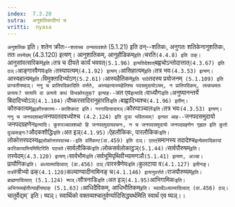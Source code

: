 ```yaml
---
index:  7.3.20
sutra:  अनुशतिकादीनां च
vritti:  nyasa
---
```


`अनुशतिक` इति। शतेन क्रीतः--`शताच्च ठन्यतावशते` (5.1.21) इति ठन्--शतिकः, अनुगतः शतिकेनानुशतिकः, ततः `तस्येदम्` (4.3.120) इत्यण्। आनुशातिकम्, आनुहौडिकम्` इति। `चरति` (4.4.8) इति ठक्। `आनुसांवत्सरिकम्` इति। `तत्र च दीयते कार्यं भववत्` (5.1.96) इत्यतिदेशात् `बह्वचोऽन्तोदात्तात्` (4.3.67) इति ठञ्। `आङ्गारवैणवः` इति। `तस्यापत्यम्` (4.1.92) इत्यण्।
`आसिहात्यम्` इति। `तत्र भवः` (4.3.53) इत्यण्। `आस्यहात्यम्` इति। `विमुक्तादिभ्योऽण्` (5.2.61)। `आस्यहैतिकम्` इति पाठे `तदस्य प्रयोजनम्` (5.1.109) इति प्राग्वतीयष्ठञ्। ननु च प्रातिपदिकादिति वर्त्तते, अस्यहत्यास्यहेतिश्च पदसमुदायोऽयम्, न प्रातिपदिकम्, तत्कथमतः प्रत्ययः? सत्यपि वा प्रत्यये कथं विभक्तेरलुक्? इत्याह--`अत एव` इत्यादि।
`वाध्यौगः` इति। `अनुष्यानन्तर्ये बिदादिभ्योऽञ्` (4.1.104)। `पौष्करसादिरानुहारतिः` इति। `बाह्वादिभ्यश्च` (4.1.96) इतीण्। `कौरुकात्यम्` झ्र्कौरुकात्यः--काशिकाट इति। गरगादित्वादयञ्। `कौरुपाञ्चालः` इति। `तत्र भवः` (4.3.53) इत्यण्। ननु च जनपदशब्दा `जनपदतदवध्योश्च` (4.2.124) इति वुञा भवितव्यम्! इत्यत आह--`जनपदसमुदायो जनपदग्रहणेन` इत्यादि। कुरुपञ्चालशब्दो हि जनपदमुदायवचनः, न च जनपदसमुदायो जनपदग्रहणेन गृह्यत इति कुतो वुञ्प्रसङ्गः? `औदकशौद्धिः` इति। `अत इञ्` (4.1.95)।
`ऐहलौकिकः, पारलौकिकः` इति। `लोकोत्तरपदस्य` झ्र्लोकोत्तरपदाच्च--इति वर्तिकम्ट(वा.459) इति ठञ्। एतत् `समानस्य तदादेश्च` इत्येवमादिकायां कारिकायामियमिष्टिरिति पठ्यते। `सार्वलौकिकः` इति। `लोकसर्वलोकाट्ठञ्` (5.1.44)। `सार्वपौरुषम्` इति। `तस्येदम्` (4.3.120) इत्यण्। `सार्वभौमः` इति। `सर्वभूमिपृथिवीभ्यामणञौ` (5.1.41) इत्यण, अञ्चा। `प्रायौगिकः` इति। अध्यात्मादित्वात् (वा.456) ठञ्। `पारस्त्रैणेयः` इति। `कुलटाया व` (4.1.127) इतीनङ्। तत्र `स्त्रीभ्यो ढक्` (4.1.120) `कल्याण्यादीनामिनङ् च` (4.1.146) इत्यनुवर्त्तते।
`राजपौरुष्यम्` इति। ब्राह्मणादित्वात् (5.1.124) ष्यञ्। `सौत्रनाडिः` इति। `अत इञ्` (4.1.95) `आभिगामिकः` इति। अभिगममर्हतीत्यार्हीयष्ठक् (5.1.63)।
`आधिदैविकम्, आधिभौतिकम्` इति। भवार्थेऽध्यात्मादित्वात् (वा.456) ठञ्। `चातुर्वेद्यम्` इति। ष्यञ्। स्वार्थिको वक्तव्यश्चातुर्वर्ण्यादिसिद्ध्यर्थमिति स्वार्थं एव ष्यञ्।।

